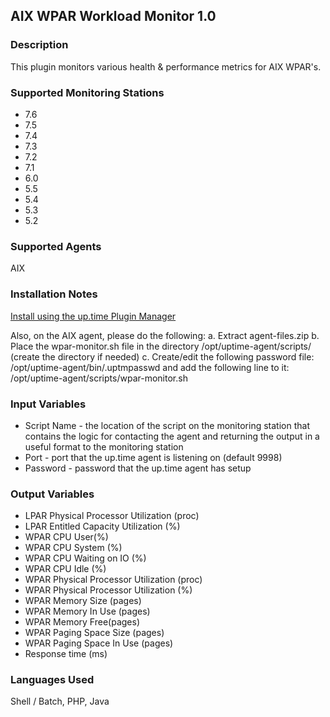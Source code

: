 ## AIX WPAR Workload Monitor 1.0

### Description
This plugin monitors various health & performance metrics for AIX WPAR's.

### Supported Monitoring Stations
* 7.6
* 7.5
* 7.4
* 7.3
* 7.2
* 7.1
* 6.0
* 5.5
* 5.4
* 5.3
* 5.2

### Supported Agents
AIX

### Installation Notes

[Install using the up.time Plugin Manager](https://github.com/uptimesoftware/uptime-plugin-manager)

Also, on the AIX agent, please do the following:
a. Extract agent-files.zip
b. Place the wpar-monitor.sh file in the directory /opt/uptime-agent/scripts/
(create the directory if needed)
c. Create/edit the following password file:
/opt/uptime-agent/bin/.uptmpasswd
and add the following line to it:
/opt/uptime-agent/scripts/wpar-monitor.sh 

### Input Variables
* Script Name - the location of the script on the monitoring station that contains the logic for contacting the agent and returning the output in a useful format to the monitoring station
* Port - port that the up.time agent is listening on (default 9998)
* Password - password that the up.time agent has setup

### Output Variables
* LPAR Physical Processor Utilization (proc)	
* LPAR Entitled Capacity Utilization (%)	
* WPAR CPU User(%)	
* WPAR CPU System (%)	
* WPAR CPU Waiting on IO (%)	
* WPAR CPU Idle (%)	
* WPAR Physical Processor Utilization (proc)	
* WPAR Physical Processor Utilization (%)	
* WPAR Memory Size (pages)	
* WPAR Memory In Use (pages)	
* WPAR Memory Free(pages)	
* WPAR Paging Space Size (pages)	
* WPAR Paging Space In Use (pages)	
* Response time (ms)

### Languages Used
Shell / Batch, PHP, Java
